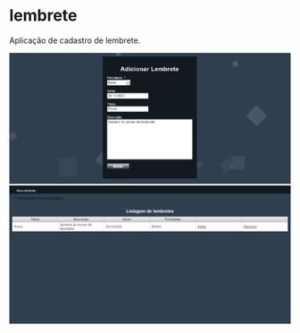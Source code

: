 # lembrete
Aplicação de cadastro de lembrete.



<img src=imagens_aplicacao/adicionar_lembrete.JPG />

<img src=imagens_aplicacao/listagem_lembrete.JPG />
